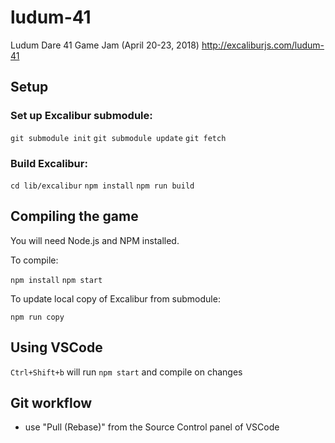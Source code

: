# ludum-41

Ludum Dare 41 Game Jam (April 20-23, 2018) http://excaliburjs.com/ludum-41

## Setup

### Set up Excalibur submodule:

`git submodule init`
`git submodule update`
`git fetch`

### Build Excalibur:
`cd lib/excalibur`
`npm install`
`npm run build`

## Compiling the game

You will need Node.js and NPM installed.

To compile:

`npm install`
`npm start`

To update local copy of Excalibur from submodule:

`npm run copy`

## Using VSCode
`Ctrl+Shift+b` will run `npm start` and compile on changes
## Git workflow
- use "Pull (Rebase)" from the Source Control panel of VSCode